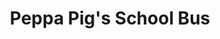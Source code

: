 ---
id: PE06576
title: Peppa Pig's School Bus
price:
    hkd: 200
    twd: 800
dimensions:
    w: 20
    l: 13
    h: 14
    unit: cm
imgs: 
    - 'images/products/school-bus.png'
stock: 1
---
